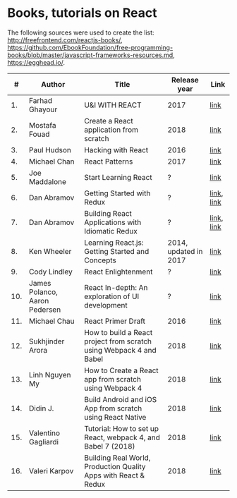 # Books, tutorials on React

The following sources were used to create the list:
http://freefrontend.com/reactjs-books/, 
https://github.com/EbookFoundation/free-programming-books/blob/master/javascript-frameworks-resources.md, https://egghead.io/.

| #  | Author  | Title  | Release year  | Link |
|----|---------|--------|---------------|------|
| 1. | Farhad Ghayour | U&I WITH REACT  | 2017  | [link](https://leanpub.com/ui-react) |
| 2. | Mostafa Fouad  | Create a React application from scratch | 2018 | [link](https://blog.cloudboost.io/create-a-react-application-from-scratch-part-1-introduction-b2e66dfb3aae) |
| 3. | Paul Hudson  | Hacking with React | 2016 | [link](http://www.hackingwithreact.com/) |
| 4. | Michael Chan | React Patterns | 2017 | [link](https://github.com/chantastic/reactpatterns.com) |
| 5. | Joe Maddalone | Start Learning React | ? | [link](https://egghead.io/courses/start-learning-react) |
| 6. | Dan Abramov | Getting Started with Redux | ? | [link](https://egghead.io/courses/getting-started-with-redux), [link](https://github.com/tayiorbeii/egghead.io_redux_course_notes) |
| 7. | Dan Abramov | Building React Applications with Idiomatic Redux | ? | [link](https://egghead.io/courses/building-react-applications-with-idiomatic-redux), [link](https://github.com/tayiorbeii/egghead.io_idiomatic_redux_course_notes) |
| 8. | Ken Wheeler | Learning React.js: Getting Started and Concepts | 2014, updated in 2017 | [link](https://scotch.io/tutorials/learning-react-getting-started-and-concepts) |
| 9. | Cody Lindley | React Enlightenment | ? | [link](https://www.gitbook.com/book/frontendmasters/react-enlightenment/details) |
| 10. | James Polanco, Aaron Pedersen | React In-depth: An exploration of UI development | ? | [link](https://www.gitbook.com/book/developmentarc/react-indepth/details) |
| 11. | Michael Chau | React Primer Draft | 2016 | [link](https://github.com/mikechau/react-primer-draft) |
| 12. | Sukhjinder Arora | How to build a React project from scratch using Webpack 4 and Babel | 2018 | [link](https://hackernoon.com/how-to-build-a-react-project-from-scratch-using-webpack-4-and-babel-56d4a26afd32) |
| 13. | Linh Nguyen My | How to Create a React app from scratch using Webpack 4 | 2018 | [link](https://medium.freecodecamp.org/part-1-react-app-from-scratch-using-webpack-4-562b1d231e75) |
| 14. | Didin J. | Build Android and iOS App from scratch using React Native | 2018 | [link](https://www.djamware.com/post/5b4ab6bb80aca707dd4f65a7/build-android-and-ios-app-from-scratch-using-react-native) |
| 15. | Valentino Gagliardi | Tutorial: How to set up React, webpack 4, and Babel 7 (2018) | 2018 | [link](https://www.valentinog.com/blog/react-webpack-babel/) |
| 16. | Valeri Karpov | Building Real World, Production Quality Apps with React & Redux | 2018 | [link](https://thinkster.io/tutorials/build-a-real-world-react-redux-application) |

